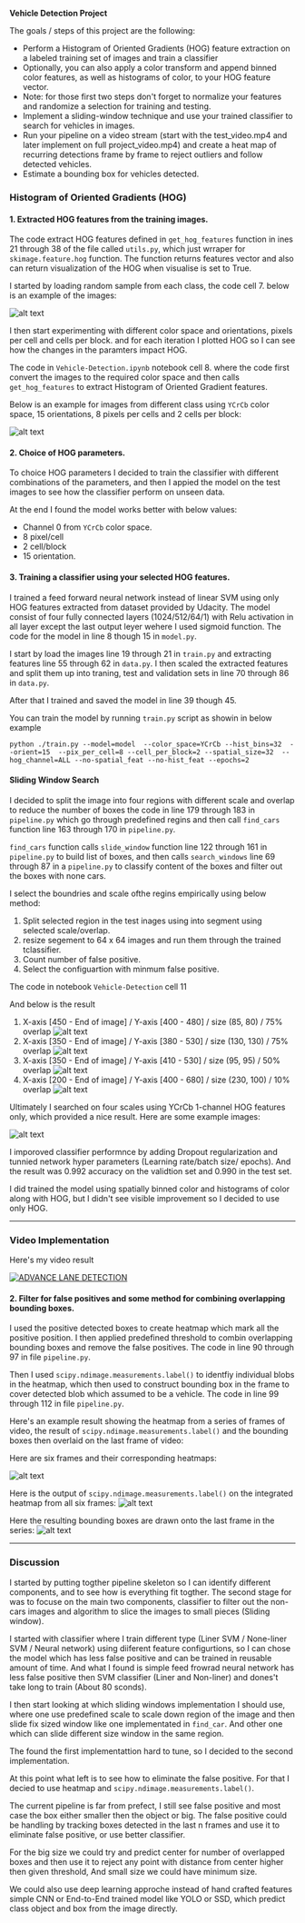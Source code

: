 **Vehicle Detection Project**

The goals / steps of this project are the following:

* Perform a Histogram of Oriented Gradients (HOG) feature extraction on a labeled training set of images and train a classifier
* Optionally, you can also apply a color transform and append binned color features, as well as histograms of color, to your HOG feature vector. 
* Note: for those first two steps don't forget to normalize your features and randomize a selection for training and testing.
* Implement a sliding-window technique and use your trained classifier to search for vehicles in images.
* Run your pipeline on a video stream (start with the test_video.mp4 and later implement on full project_video.mp4) and create a heat map of recurring detections frame by frame to reject outliers and follow detected vehicles.
* Estimate a bounding box for vehicles detected.

[//]: # (Image References)
[image1]: ./output_images/car_not_car.png
[image2]: ./output_images/HOG_example.png
[image3]: ./output_images/sliding_windows01.jpg
[image4]: ./output_images/sliding_window.jpg
[image5]: ./output_images/bboxes_and_heat.png
[image6]: ./output_images/labels_map.png
[image7]: ./output_images/output_bboxes.png
[image8]: ./output_images/sliding_windows02.jpg
[image9]: ./output_images/sliding_windows03.jpg
[image10]: ./output_images/sliding_windows01.jpg
[image11]: ./output_images/HOG_example_1.png
[video1]: ./project_video.mp4


### Histogram of Oriented Gradients (HOG)

#### 1. Extracted HOG features from the training images.

The code extract HOG features defined in `get_hog_features` function in ines 21 through 38 of the file called `utils.py`, which just wrraper for `skimage.feature.hog` function. The function returns  features vector and also can return visualization of the HOG when visualise is set to True.

I started by loading random sample from each class, the code cell 7. below is an example of  the images:

![alt text][image1]

I then start experimenting with different color space and  orientations, pixels per cell and cells per block. and for each iteration I plotted HOG so I can see how the changes in the paramters impact HOG.

The code  in `Vehicle-Detection.ipynb` notebook cell 8. where the code first convert the images to the required color space and then calls `get_hog_features` to extract Histogram of Oriented Gradient features.


Below is an example for images from different class using `YCrCb` color space, 15 orientations, 8 pixels per cells and 2 cells per block:

![alt text][image2]

#### 2. Choice of HOG parameters.

To choice HOG parameters I decided to train the classifier with different combinations of the parameters, and then I appied the model on the test images to see how the classifier perform on unseen data.

At the end I found the model works better with below values:

- Channel 0 from `YCrCb` color space.
- 8 pixel/cell
- 2 cell/block
- 15 orientation.

#### 3. Training a classifier using your selected HOG features.

I trained a feed forward neural network instead of linear SVM using only HOG features extracted from dataset provided by Udacity. The model consist of four fully connected layers (1024/512/64/1) with Relu activation in all layer except the last output leyer wehere I used sigmoid function. The code for the model in line 8 though 15 in `model.py`.

I start by load the images line 19 through 21 in `train.py`  and extracting features line 55 through 62 in `data.py`. I then scaled the extracted features and split them up into traning, test and validation sets in line 70 through 86 in `data.py`.

After that I trained and saved the model in line 39 though 45.

You can train the model by running `train.py` script as showin in below example

~~~~
python ./train.py --model=model  --color_space=YCrCb --hist_bins=32  --orient=15  --pix_per_cell=8 --cell_per_block=2 --spatial_size=32  --hog_channel=ALL --no-spatial_feat --no-hist_feat --epochs=2
~~~~



#### Sliding Window Search

I decided to split the image into four regions with different scale and overlap to reduce the number of boxes the code in line 179 through 183 in `pipeline.py` which go through predefined regins and then call `find_cars` function line 163 through 170 in `pipeline.py`.

`find_cars` function calls `slide_window` function line 122 through 161 in `pipeline.py` to build list of boxes, and then calls `search_windows` line 69 through 87 in a `pipeline.py` to classify content of the boxes and filter out the boxes with none cars.

I select the boundries and scale ofthe regins empirically using below method:
1. Split selected region in the test inages using into segment using selected scale/overlap.
2. resize segement to 64 x 64 images and run them through the trained tclassifier.
3. Count number of false positive.
4. Select the configuartion with minmum false positive.

The code in notebook `Vehicle-Detection` cell 11 

And below is the result

1. X-axis [450 - End of image] / Y-axis [400 - 480] / size (85, 80) / 75% overlap
![alt text][image3]
2. X-axis [350 - End of image] / Y-axis [380 - 530] / size (130, 130) / 75% overlap
![alt text][image8]
3. X-axis [350 - End of image] / Y-axis [410 - 530] / size (95, 95) / 50% overlap
![alt text][image9]
4. X-axis [200 - End of image] / Y-axis [400 - 680] / size (230, 100) / 10% overlap
![alt text][image10]

Ultimately I searched on four scales using YCrCb 1-channel HOG features only, which provided a nice result.  Here are some example images:

![alt text][image4]

I imporoved classifier performnce by adding Dropout regularization and tunnied network hyper  parameters (Learning rate/batch size/ epochs). And the result 
was 0.992 accuracy on the validtion set and 0.990 in the test set.

I did trained the model  using spatially binned color and histograms of color along with HOG, but I didn't see visible improvement so I decided to use only HOG.

---

### Video Implementation


Here's my video result

[![ADVANCE LANE DETECTION](https://img.youtube.com/vi/a1rPXk_x8S8/0.jpg)](https://youtu.be/a1rPXk_x8S8 "Vehicle Detection")

#### 2. Filter for false positives and some method for combining overlapping bounding boxes.

I used the positive detected boxes to create heatmap which mark all the positive position. I then applied predefined threshold to combin overlapping bounding boxes and remove the false positives. The code in line 90 through 97 in file `pipeline.py`.

Then I used `scipy.ndimage.measurements.label()` to identfiy individual blobs in the heatmap, which then used to construct bounding box  in the frame to cover detected blob which assumed to be a vehicle. The code in line 99 through 112 in file `pipeline.py`.

Here's an example result showing the heatmap from a series of frames of video, the result of `scipy.ndimage.measurements.label()` and the bounding boxes then overlaid on the last frame of video:

Here are six frames and their corresponding heatmaps:

![alt text][image5]

Here is the output of `scipy.ndimage.measurements.label()` on the integrated heatmap from all six frames:
![alt text][image6]

Here the resulting bounding boxes are drawn onto the last frame in the series:
![alt text][image7]

---

### Discussion

I started by putting togther pipeline skeleton so I can identify different components, and to see how is everything fit togther. The second stage for was to focuse on the main two components, classifier to filter out the non-cars images and  algorithm to slice the images to small pieces (Sliding window).

I started with classifier where I train different type (Liner SVM / None-liner SVM / Neural network) using diiferent feature configurtions, so I can chose the model which has less false positive and can be trained in reusable amount of time. And what I found is simple feed frowrad neural network has less false positive then SVM classifier (Liner and Non-liner) and dones't take long to train (About 80 sconds).

I then start looking at which sliding windows implementation I should use, where one use predefined scale to scale down region of the image and then slide fix sized window like one implementated in `find_car`. And other one which can slide different size window in the same region.

The found the first  implementattion hard to tune, so I decided to the second implementation.

At this point what left is to see how to eliminate the false positive. For that I decied to use heatmap and `scipy.ndimage.measurements.label()`.

The current pipeline is far from prefect, I still see false positive and most case the box either smaller then the object or big. The false positive could be handling by tracking boxes detected in the last n frames and use it to eliminate false positive, or use better classifier.

For the big size  we could try and predict center for number of overlapped boxes and then use it to reject any point with distance from center higher then given threshold, And small size we could have minimum size.

We could also use deep learning approche instead of hand crafted features simple CNN or End-to-End trained model like YOLO or SSD, which predict class object and box from the image directly. 


